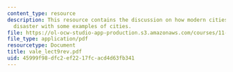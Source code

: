 ```yaml
---
content_type: resource
description: This resource contains the discussion on how modern cities recover from
  disaster with some examples of cities.
file: https://ol-ocw-studio-app-production.s3.amazonaws.com/courses/11-941-disaster-vulnerability-and-resilience-spring-2005/45999f98dfc2ef2217fcacd4d63fb341_vale_lect9rev.pdf
file_type: application/pdf
resourcetype: Document
title: vale_lect9rev.pdf
uid: 45999f98-dfc2-ef22-17fc-acd4d63fb341
---
```

